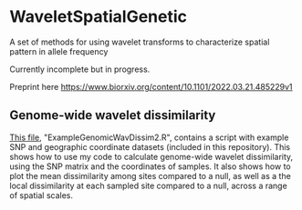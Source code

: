 # WaveletSpatialGenetic
A set of methods for using wavelet transforms to characterize spatial pattern in allele frequency

Currently incomplete but in progress.

Preprint here
https://www.biorxiv.org/content/10.1101/2022.03.21.485229v1




## Genome-wide wavelet dissimilarity
[This file](https://github.com/jesserlasky/WaveletSpatialGenetic/blob/main/ExampleGenomicWavDissim2.R), "ExampleGenomicWavDissim2.R", contains a script with example SNP and geographic coordinate datasets (included in this repository).
This shows how to use my code to calculate genome-wide wavelet dissimilarity, using the SNP matrix and the coordinates of samples. It also shows how to plot the mean dissimilarity among sites compared to a null, as well as a the local dissimilarity at each sampled site compared to a null, across a range of spatial scales.


